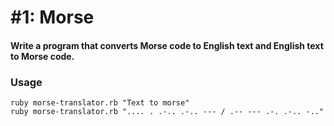 # #1: Morse
#### Write a program that converts Morse code to English text and English text to Morse code.

### Usage

    ruby morse-translator.rb "Text to morse"
    ruby morse-translator.rb ".... . .-.. .-.. --- / .-- --- .-. .-.. -.."